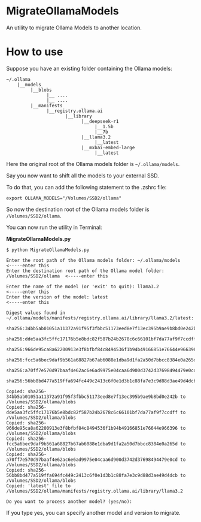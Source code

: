 # MigrateOllamaModels
An utility to migrate Ollama Models to another location.

# How to use 
Suppose you have an existing folder containing the Ollama models:

```
~/.ollama
    |__models
         |__blobs
               |__ ....
               |__ ....
         |__manifests
               |__registry.ollama.ai
                      |__library
                            |__deepseek-r1
                                 |__1.5b
                                 |__7b
                            |__llama3.2
                                 |__latest
                            |__mxbai-embed-large
                                 |__latest
```

Here the original root of the Ollama models folder is `~/.ollama/models`. 

Say you now want to shift all the models to your external SSD. 

To do that, you can add the following statement to the .zshrc file:

```
export OLLAMA_MODELS="/Volumes/SSD2/ollama"
```

So now the destination root of the Ollama models folder is `/Volumes/SSD2/ollama`.

You can now run the utility in Terminal:    

**MigrateOllamaModels.py**

```
$ python MigrateOllamaModels.py

Enter the root path of the Ollama models folder: ~/.ollama/models                 <-----enter this
Enter the destination root path of the Ollama model folder: /Volumes/SSD2/ollama  <-----enter this

Enter the name of the model (or 'exit' to quit): llama3.2                         <-----enter this
Enter the version of the model: latest                                            <-----enter this

Digest values found in ~/.ollama/models/manifests/registry.ollama.ai/library/llama3.2/latest:  
  sha256:34bb5ab01051a11372a91f95f3fbbc51173eed8e7f13ec395b9ae9b8bd0e242b  
  sha256:dde5aa3fc5ffc17176b5e8bdc82f587b24b2678c6c66101bf7da77af9f7ccdff  
  sha256:966de95ca8a62200913e3f8bfbf84c8494536f1b94b49166851e76644e966396  
  sha256:fcc5a6bec9daf9b561a68827b67ab6088e1dba9d1fa2a50d7bbcc8384e0a265d  
  sha256:a70ff7e570d97baaf4e62ac6e6ad9975e04caa6d900d3742d37698494479e0cd  
  sha256:56bb8bd477a519ffa694fc449c2413c6f0e1d3b1c88fa7e3c9d88d3ae49d4dcb  

Copied: sha256-34bb5ab01051a11372a91f95f3fbbc51173eed8e7f13ec395b9ae9b8bd0e242b to /Volumes/SSD2/ollama/blobs  
Copied: sha256-dde5aa3fc5ffc17176b5e8bdc82f587b24b2678c6c66101bf7da77af9f7ccdff to /Volumes/SSD2/ollama/blobs  
Copied: sha256-966de95ca8a62200913e3f8bfbf84c8494536f1b94b49166851e76644e966396 to /Volumes/SSD2/ollama/blobs  
Copied: sha256-fcc5a6bec9daf9b561a68827b67ab6088e1dba9d1fa2a50d7bbcc8384e0a265d to /Volumes/SSD2/ollama/blobs  
Copied: sha256-a70ff7e570d97baaf4e62ac6e6ad9975e04caa6d900d3742d37698494479e0cd to /Volumes/SSD2/ollama/blobs  
Copied: sha256-56bb8bd477a519ffa694fc449c2413c6f0e1d3b1c88fa7e3c9d88d3ae49d4dcb to /Volumes/SSD2/ollama/blobs  
Copied: 'latest' file to /Volumes/SSD2/ollama/manifests/registry.ollama.ai/library/llama3.2  

Do you want to process another model? (yes/no):
```

If you type yes, you can specify another model and version to migrate.
